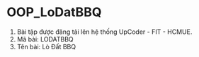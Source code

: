 # OOP_LoDatBBQ
1. Bài tập được đăng tải lên hệ thống UpCoder - FIT - HCMUE.
2. Mã bài: LODATBBQ
3. Tên bài: Lò Đất BBQ
